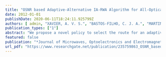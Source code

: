 ```yaml
---
title: "OSNR based Adaptive-Alternative IA-RWA Algorithm for All-Optical Networks"
date: 2012-01-01
publishDate: 2020-06-11T18:24:11.925799Z
authors: [ admin, "XAVIER, A. V. S.", "BASTOS-FILHO, C. J. A.", "MARTINS-FILHO, J. F.", "CHAVES, D. A. R. SILVA"]
publication_types: ["1"]
abstract: "We propose a novel policy to select the route for an adaptive-alternative routing algorithm for all-optical networks, named NrPSR(OSNR). We use the NrPSR to finds the Nr routes with lower cost for a given source-destination pair according to a cost function expanded in a power series (PSR) in which the coefficients are determined by a Particle Swarm Optimizer (PSO). The selected route to attend to the call request is chosen among the Nr found routes depending on a OSNR based policy. In our simulations we considered some physical layer effects, such as: ASE noise generation, Optical Amplifier gain and ASE saturation and OXC crosstalk. We compared the performance of our algorithm through simulation to others previous proposed policies of NrPSR and other well known algorithms described in the literature. Our proposal outperformed all the other routing algorithms."
featured: false
publication: "*Journal of Microwaves, Optoelectronics and Electromagnetic Applications*"
url_pdf: "https://www.researchgate.net/publication/235759863_OSNR_based_Adaptive-Alternative_IA-RWA_Algorithm_for_All-Optical_Networks"
---
```


